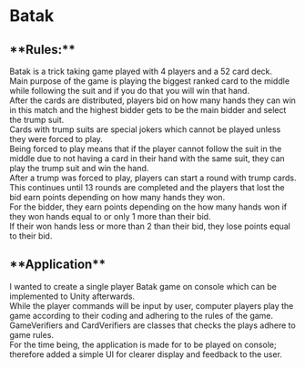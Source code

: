 # Batak

<h2>**Rules:**</h2>
<p>
Batak is a trick taking game played with 4 players and a 52 card deck.<br/>
Main purpose of the game is playing the biggest ranked card to the middle while following the suit and if you do that you will win that hand.<br/>
After the cards are distributed, players bid on how many hands they can win in this match and the highest bidder gets to be the main bidder and select the trump suit.<br/>
Cards with trump suits are special jokers which cannot be played unless they were forced to play.<br/>
Being forced to play means that if the player cannot follow the suit in the middle due to not having a card in their hand with the same suit, they can play the trump suit and win the hand.<br/>
After a trump was forced to play, players can start a round with trump cards.<br/>
This continues until 13 rounds are completed and the players that lost the bid earn points depending on how many hands they won.<br/>
For the bidder, they earn points depending on the how many hands won if they won hands equal to or only 1 more than their bid.<br/>
If their won hands less or more than 2 than their bid, they lose points equal to their bid.<br/>
</p>

<h2>**Application**</h2>
<p>I wanted to create a single player Batak game on console which can be implemented to Unity afterwards.<br/>
While the player commands will be input by user, computer players play the game according to their coding and adhering to the rules of the game.<br/>
GameVerifiers and CardVerifiers are classes that checks the plays adhere to game rules.<br/>
For the time being, the application is made for to be played on console; therefore added a simple UI for clearer display and feedback to the user.<br/>
</p>
